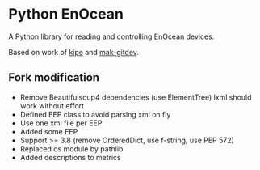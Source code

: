 # Python EnOcean #

A Python library for reading and controlling [EnOcean](http://www.enocean.com/) devices.

Based on work of [kipe](https://github.com/kipe/enocean) and [mak-gitdev](https://github.com/mak-gitdev/enocean).

## Fork modification ##


- Remove Beautifulsoup4 dependencies (use ElementTree) lxml should work without effort
- Defined EEP class to avoid parsing xml on fly
- Use one xml file per EEP
- Added some EEP
- Support >= 3.8 (remove OrderedDict, use f-string, use PEP 572)
- Replaced os module by pathlib
- Added descriptions to metrics